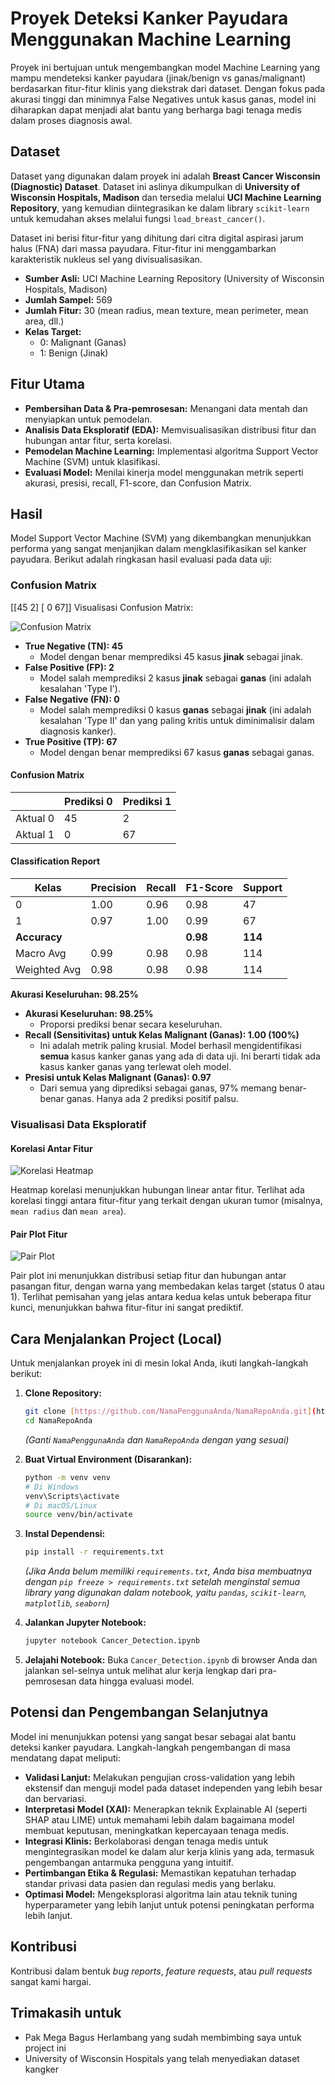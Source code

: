 # Proyek Deteksi Kanker Payudara Menggunakan Machine Learning

Proyek ini bertujuan untuk mengembangkan model Machine Learning yang mampu mendeteksi kanker payudara (jinak/benign vs ganas/malignant) berdasarkan fitur-fitur klinis yang diekstrak dari dataset. Dengan fokus pada akurasi tinggi dan minimnya False Negatives untuk kasus ganas, model ini diharapkan dapat menjadi alat bantu yang berharga bagi tenaga medis dalam proses diagnosis awal.

## Dataset

Dataset yang digunakan dalam proyek ini adalah **Breast Cancer Wisconsin (Diagnostic) Dataset**. Dataset ini aslinya dikumpulkan di **University of Wisconsin Hospitals, Madison** dan tersedia melalui **UCI Machine Learning Repository**, yang kemudian diintegrasikan ke dalam library `scikit-learn` untuk kemudahan akses melalui fungsi `load_breast_cancer()`.

Dataset ini berisi fitur-fitur yang dihitung dari citra digital aspirasi jarum halus (FNA) dari massa payudara. Fitur-fitur ini menggambarkan karakteristik nukleus sel yang divisualisasikan.

* **Sumber Asli:** UCI Machine Learning Repository (University of Wisconsin Hospitals, Madison)
* **Jumlah Sampel:** 569
* **Jumlah Fitur:** 30 (mean radius, mean texture, mean perimeter, mean area, dll.)
* **Kelas Target:**
    * 0: Malignant (Ganas)
    * 1: Benign (Jinak)

## Fitur Utama

* **Pembersihan Data & Pra-pemrosesan:** Menangani data mentah dan menyiapkan untuk pemodelan.
* **Analisis Data Eksploratif (EDA):** Memvisualisasikan distribusi fitur dan hubungan antar fitur, serta korelasi.
* **Pemodelan Machine Learning:** Implementasi algoritma Support Vector Machine (SVM) untuk klasifikasi.
* **Evaluasi Model:** Menilai kinerja model menggunakan metrik seperti akurasi, presisi, recall, F1-score, dan Confusion Matrix.

## Hasil

Model Support Vector Machine (SVM) yang dikembangkan menunjukkan performa yang sangat menjanjikan dalam mengklasifikasikan sel kanker payudara. Berikut adalah ringkasan hasil evaluasi pada data uji:

### Confusion Matrix
[[45  2]
[ 0 67]]
Visualisasi Confusion Matrix:

![Confusion Matrix](unduhan%20(2).png)

* **True Negative (TN): 45**
    * Model dengan benar memprediksi 45 kasus **jinak** sebagai jinak.
* **False Positive (FP): 2**
    * Model salah memprediksi 2 kasus **jinak** sebagai **ganas** (ini adalah kesalahan 'Type I').
* **False Negative (FN): 0**
    * Model salah memprediksi 0 kasus **ganas** sebagai **jinak** (ini adalah kesalahan 'Type II' dan yang paling kritis untuk diminimalisir dalam diagnosis kanker).
* **True Positive (TP): 67**
    * Model dengan benar memprediksi 67 kasus **ganas** sebagai ganas.

#### Confusion Matrix
|            | Prediksi 0 | Prediksi 1 |
|------------|------------|------------|
| Aktual 0   | 45         | 2          |
| Aktual 1   | 0          | 67         |

#### Classification Report
| Kelas | Precision | Recall | F1-Score | Support |
|-------|-----------|--------|----------|---------|
| 0     | 1.00      | 0.96   | 0.98     | 47      |
| 1     | 0.97      | 1.00   | 0.99     | 67      |
| **Accuracy** |       |        | **0.98** | **114** |
| Macro Avg | 0.99  | 0.98   | 0.98     | 114     |
| Weighted Avg | 0.98 | 0.98 | 0.98     | 114     |

**Akurasi Keseluruhan: 98.25%**                           
  
* **Akurasi Keseluruhan: 98.25%**
    * Proporsi prediksi benar secara keseluruhan.
* **Recall (Sensitivitas) untuk Kelas Malignant (Ganas): 1.00 (100%)**
    * Ini adalah metrik paling krusial. Model berhasil mengidentifikasi **semua** kasus kanker ganas yang ada di data uji. Ini berarti tidak ada kasus kanker ganas yang terlewat oleh model.
* **Presisi untuk Kelas Malignant (Ganas): 0.97**
    * Dari semua yang diprediksi sebagai ganas, 97% memang benar-benar ganas. Hanya ada 2 prediksi positif palsu.

### Visualisasi Data Eksploratif

#### Korelasi Antar Fitur

![Korelasi Heatmap](unduhan.png)

Heatmap korelasi menunjukkan hubungan linear antar fitur. Terlihat ada korelasi tinggi antara fitur-fitur yang terkait dengan ukuran tumor (misalnya, `mean radius` dan `mean area`).

#### Pair Plot Fitur

![Pair Plot](unduhan%20(1).png)

Pair plot ini menunjukkan distribusi setiap fitur dan hubungan antar pasangan fitur, dengan warna yang membedakan kelas target (status 0 atau 1). Terlihat pemisahan yang jelas antara kedua kelas untuk beberapa fitur kunci, menunjukkan bahwa fitur-fitur ini sangat prediktif.

## Cara Menjalankan Project (Local)

Untuk menjalankan proyek ini di mesin lokal Anda, ikuti langkah-langkah berikut:

1.  **Clone Repository:**
    ```bash
    git clone [https://github.com/NamaPenggunaAnda/NamaRepoAnda.git](https://github.com/NamaPenggunaAnda/NamaRepoAnda.git)
    cd NamaRepoAnda
    ```
    *(Ganti `NamaPenggunaAnda` dan `NamaRepoAnda` dengan yang sesuai)*

2.  **Buat Virtual Environment (Disarankan):**
    ```bash
    python -m venv venv
    # Di Windows
    venv\Scripts\activate
    # Di macOS/Linux
    source venv/bin/activate
    ```

3.  **Instal Dependensi:**
    ```bash
    pip install -r requirements.txt
    ```
    *(Jika Anda belum memiliki `requirements.txt`, Anda bisa membuatnya dengan `pip freeze > requirements.txt` setelah menginstal semua library yang digunakan dalam notebook, yaitu `pandas`, `scikit-learn`, `matplotlib`, `seaborn`)*

4.  **Jalankan Jupyter Notebook:**
    ```bash
    jupyter notebook Cancer_Detection.ipynb
    ```

5.  **Jelajahi Notebook:** Buka `Cancer_Detection.ipynb` di browser Anda dan jalankan sel-selnya untuk melihat alur kerja lengkap dari pra-pemrosesan data hingga evaluasi model.

## Potensi dan Pengembangan Selanjutnya

Model ini menunjukkan potensi yang sangat besar sebagai alat bantu deteksi kanker payudara. Langkah-langkah pengembangan di masa mendatang dapat meliputi:

* **Validasi Lanjut:** Melakukan pengujian cross-validation yang lebih ekstensif dan menguji model pada dataset independen yang lebih besar dan bervariasi.
* **Interpretasi Model (XAI):** Menerapkan teknik Explainable AI (seperti SHAP atau LIME) untuk memahami lebih dalam bagaimana model membuat keputusan, meningkatkan kepercayaan tenaga medis.
* **Integrasi Klinis:** Berkolaborasi dengan tenaga medis untuk mengintegrasikan model ke dalam alur kerja klinis yang ada, termasuk pengembangan antarmuka pengguna yang intuitif.
* **Pertimbangan Etika & Regulasi:** Memastikan kepatuhan terhadap standar privasi data pasien dan regulasi medis yang berlaku.
* **Optimasi Model:** Mengeksplorasi algoritma lain atau teknik tuning hyperparameter yang lebih lanjut untuk potensi peningkatan performa lebih lanjut.

## Kontribusi

Kontribusi dalam bentuk *bug reports*, *feature requests*, atau *pull requests* sangat kami hargai.

## Trimakasih untuk
* Pak Mega Bagus Herlambang yang sudah membimbing saya untuk project ini
* University of Wisconsin Hospitals yang telah menyediakan dataset kangker 
